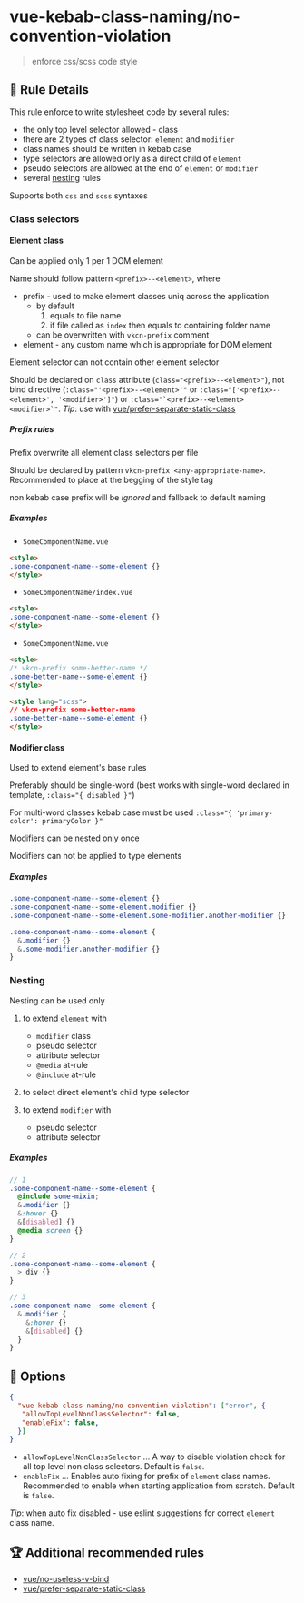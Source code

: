 # vue-kebab-class-naming/no-convention-violation

> enforce css/scss code style

## :book: Rule Details

This rule enforce to write stylesheet code by several rules:

- the only top level selector allowed - class
- there are 2 types of class selector: `element` and `modifier`
- class names should be written in kebab case
- type selectors are allowed only as a direct child of `element`
- pseudo selectors are allowed at the end of `element` or `modifier`
- several [nesting](#nesting) rules

Supports both `css` and `scss` syntaxes

### Class selectors

#### Element class

Can be applied only 1 per 1 DOM element

Name should follow pattern `<prefix>--<element>`, where

- prefix - used to make element classes uniq across the application
  - by default
    1. equals to file name
    2. if file called as `index` then equals to containing folder name
  - can be overwritten with `vkcn-prefix` comment
- element - any custom name which is appropriate for DOM element

Element selector can not contain other element selector

Should be declared on `class` attribute (`class="<prefix>--<element>"`), not bind directive (`:class="'<prefix>--<element>'"` or `:class="['<prefix>--<element>', '<modifier>']"`) or ``:class="`<prefix>--<element> <modifier>`"``. _Tip_: use with [vue/prefer-separate-static-class](https://eslint.vuejs.org/rules/prefer-separate-static-class.html)

##### Prefix rules

Prefix overwrite all element class selectors per file

Should be declared by pattern `vkcn-prefix <any-appropriate-name>`. Recommended to place at the begging of the style tag

non kebab case prefix will be _ignored_ and fallback to default naming

##### Examples

- `SomeComponentName.vue`

```html
<style>
.some-component-name--some-element {}
</style>
```

- `SomeComponentName/index.vue`

```html
<style>
.some-component-name--some-element {}
</style>
```

- `SomeComponentName.vue`

```html
<style>
/* vkcn-prefix some-better-name */
.some-better-name--some-element {}
</style>
```

```html
<style lang="scss">
// vkcn-prefix some-better-name
.some-better-name--some-element {}
</style>
```

#### Modifier class

Used to extend element's base rules

Preferably should be single-word (best works with single-word declared in template, `:class="{ disabled }"`)

For multi-word classes kebab case must be used `:class="{ 'primary-color': primaryColor }"`

Modifiers can be nested only once

Modifiers can not be applied to type elements

##### Examples

```css
.some-component-name--some-element {}
.some-component-name--some-element.modifier {}
.some-component-name--some-element.some-modifier.another-modifier {}
```

```scss
.some-component-name--some-element {
  &.modifier {}
  &.some-modifier.another-modifier {}
}
```

### Nesting

Nesting can be used only

1. to extend `element` with
   - `modifier` class
   - pseudo selector
   - attribute selector
   - `@media` at-rule
   - `@include` at-rule

2. to select direct element's child type selector

3. to extend `modifier` with
   - pseudo selector
   - attribute selector

##### Examples

```scss
// 1
.some-component-name--some-element {
  @include some-mixin;
  &.modifier {}
  &:hover {}
  &[disabled] {}
  @media screen {}
}
```

```scss
// 2
.some-component-name--some-element {
  > div {}
}
```

```scss
// 3
.some-component-name--some-element {
  &.modifier {
    &:hover {}
    &[disabled] {}
  }
}
```

## :wrench: Options

```json
{
  "vue-kebab-class-naming/no-convention-violation": ["error", {
   "allowTopLevelNonClassSelector": false,
   "enableFix": false,
  }]
}
```

- `allowTopLevelNonClassSelector` ... A way to disable violation check for all top level non class selectors. Default is `false`.
- `enableFix` ... Enables auto fixing for prefix of `element` class names. Recommended to enable when starting application from scratch. Default is `false`.

_Tip_: when auto fix disabled - use eslint suggestions for correct `element` class name.

## :trophy: Additional recommended  rules

- [vue/no-useless-v-bind](https://eslint.vuejs.org/rules/no-useless-v-bind.html)
- [vue/prefer-separate-static-class](https://eslint.vuejs.org/rules/prefer-separate-static-class.html)

